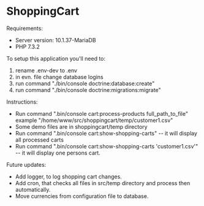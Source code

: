 # ShoppingCart

Requirements:
- Server version: 10.1.37-MariaDB
- PHP 7.3.2

To setup this application you'll need to:

1. rename .env-dev to .env
2. in evn. file change database logins
2. run command "./bin/console doctrine:database:create"
3. run command "./bin/console doctrine:migrations:migrate"

Instructions:
- Run command ".bin/console  cart:process-products full_path_to_file" example "/home/www/src/shoppingcart/temp/customer1.csv"
- Some demo files are in shoppingcart/temp directory
- Run command ".bin/console  cart:show-shopping-carts" -- it will display all processed carts
- Run command ".bin/console  cart:show-shopping-carts 'customer1.csv'" -- it will display one persons cart.

Future updates:
- Add logger, to log shopping cart changes.
- Add cron, that checks all files in src/temp directory and process then automatically.
- Move currencies from configuration file to database.